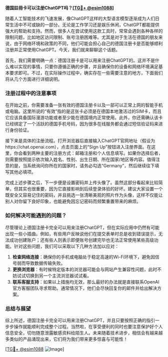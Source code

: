 **德国註冊卡可以注册ChatGPT吗？[[TG💪+ @esim1088](https://t.me/s/esim1088)]**

随着人工智能技术的飞速发展，像ChatGPT这样的大型语言模型逐渐成为人们日常生活中不可或缺的一部分。无论是工作学习还是娱乐休闲，ChatGPT都能提供强大的帮助和支持。然而，很多人在尝试使用这款工具时，常常会遇到各种各样的限制问题，比如地区访问限制、账号注册困难等。尤其是对于生活在德国的朋友来说，由于网络环境和政策的不同，他们可能会担心自己的德国注册卡是否能够顺利注册并正常使用ChatGPT。今天，我们就来聊聊这个话题。

首先，我们需要明确一点：德国注册卡是可以用来注册ChatGPT的。这并不是什么难以实现的事情，只要你遵循正确的步骤，并且确保你的设备和网络环境满足基本要求即可。不过，在实际操作过程中，确实存在一些需要注意的地方，下面我们将从几个方面进行详细说明。

### 注册过程中的注意事项

在开始之前，你需要准备一张有效的德国注册卡以及一部可以正常上网的智能手机或电脑。这里所说的“有效”指的是这张卡必须是在德国本地激活过的SIM卡，而且它应该具备国际漫游功能或者至少能在德国境内正常使用。此外，你还需确认该卡已经绑定了一个活跃的德国手机号码，因为很多在线服务都会通过短信验证码来进行身份验证。

接下来是具体的注册流程。打开浏览器后直接输入ChatGPT官网地址（假设为https://chat.openai.com），点击页面上的“Sign Up”按钮进入注册界面。在这里，你会看到两种主要的注册方式：邮箱注册和个人信息填写。如果你选择后者，则需要按照提示依次输入姓名、性别、出生日期、所在国家/地区等内容。值得注意的是，当系统询问你所在的国家时，请务必勾选“Germany”，然后继续往下填写其他必填项。

完成上述步骤之后，下一步便是设置密码并上传头像了。虽然这部分看起来比较简单，但其实也很重要，因为它直接影响到后续登录体验的好坏。建议大家设置一个既安全又容易记住的密码，并且挑选一张清晰美观的照片作为头像，这样不仅能让别人对你留下良好印象，也能避免因忘记密码而频繁重置带来的麻烦。

### 如何解决可能遇到的问题？

尽管理论上德国注册卡完全可以用来注册ChatGPT，但在实际应用中仍然有可能出现一些小插曲。例如，有些用户反映说他们在提交表单时总是收到错误提示，无法成功创建账户；还有些人则表示即便账号创建完毕也无法正常使用某些高级功能。针对这些问题，我们可以采取以下几种方法加以应对：

1. **检查网络连接**：确保你的手机或电脑处于稳定高速的Wi-Fi环境下，避免因信号弱而导致数据传输失败。
2. **更换浏览器**：有时候特定版本的浏览器可能会与网站产生兼容性问题，此时不妨试试切换到另一个主流浏览器试试看。
3. **联系客服支持**：如果以上措施均无效，那么最好的办法就是直接联系OpenAI官方客服团队寻求帮助。通常情况下，他们会尽快回复你的邮件并给出解决方案。

### 总结与展望

综上所述，德国注册卡完全可以用来注册ChatGPT，并且只要按照正确的指引一步步操作就能顺利完成整个过程。当然啦，在享受便利的同时也要注意保护好个人信息安全，切勿随意泄露敏感资料给陌生人。未来随着技术进步，相信会有越来越多类似的产品涌现出来，它们将为我们带来更多惊喜与可能性！

[[TG💪+ @esim1088](https://t.me/s/esim1088) ![Image](https://i.postimg.cc/4NQfJmqS/Snipaste-2025-05-13-00-14-12.png)]